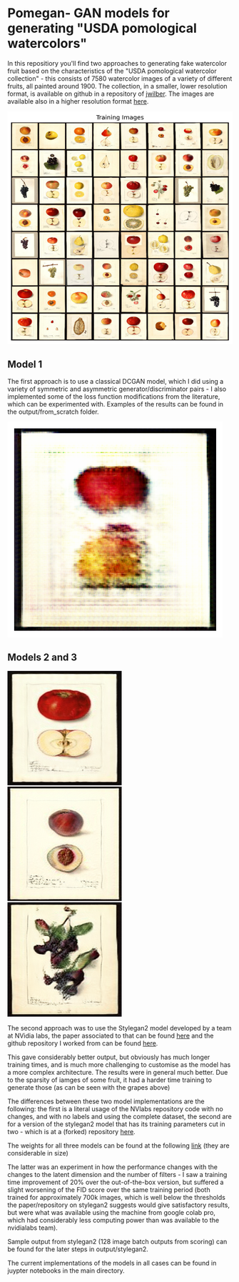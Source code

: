 # Pomegan- GAN models for generating "USDA pomological watercolors"
In this repositiory you'll find two approaches to generating fake watercolor fruit based on the characteristics of the "USDA pomological watercolor collection" - this consists of 7580 watercolor images of a variety of different fruits, all painted around 1900. The collection, in a smaller, lower resolution format, is available on github in a repository of [jwilber](https://github.com/jwilber/USDA_Pomological_Watercolors). The images are available also in a higher resolution format [here](https://archive.org/download/usda-pomological-watercolor-collection).

![Teaser image](./output/from_scratch/original-watercolours-first128.png)

## Model 1

The first approach is to use a classical DCGAN model, which I did using a variety of symmetric and asymmetric generator/discriminator pairs - I also implemented some of the loss function modifications from the literature, which can be experimented with. Examples of the results can be found in the output/from_scratch folder. 

![Teaser image](./output/from_scratch/model4-pom69-epoch60-240322.png)

## Models 2 and 3

![Teaser image](./output/stylegan2/seed0012.png)![Teaser image](./output/stylegan2/seed0020.png)![Teaser image](./output/stylegan2/seed0025.png)

The second approach was to use the Stylegan2 model developed by a team at NVidia labs, the paper associated to that can be found [here](https://arxiv.org/pdf/2006.06676.pdf) and the github repository I worked from can be found [here](https://github.com/NVlabs/stylegan2-ada-pytorch).

This gave considerably better output, but obviously has much longer training times, and is much more challenging to customise as the model has a more complex architecture. The results were in general much better. Due to the sparsity of iamges of some fruit, it had a harder time training to generate those (as can be seen with the grapes above)

The differences between these two model implementations are the following: the first is a literal usage of the NVlabs repository code with no changes, and with no labels and using the complete dataset, the second are for a version of the stylegan2 model that has its training parameters cut in two - which is at a (forked) repository [here](https://github.com/finnsl/stylegan2-ada-pytorch). 

The weights for all three models can be found at the following [link](https://drive.google.com/drive/folders/1GlZp5CPB89MAnKI9LDZUdFqiTV9nnAFh?usp=sharing) (they are considerable in size)

The latter was an experiment in how the performance changes with the changes to the latent dimension and the number of filters - I saw a training time improvement of 20% over the out-of-the-box version, but suffered a slight worsening of the FID score over the same training period (both trained for approximately 700k images, which is well below the thresholds the paper/repository on stylegan2 suggests would give satisfactory results, but were what was available using the machine from google colab pro, which had considerably less computing power than was available to the nvidialabs team).

Sample output from stylegan2 (128 image batch outputs from scoring) can be found for the later steps in output/stylegan2.

The current implementations of the models in all cases can be found in juypter notebooks in the main directory. 
